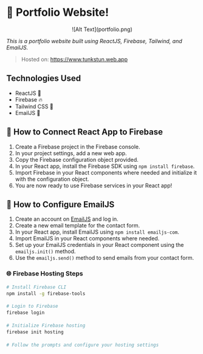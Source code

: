 # 💼 Portfolio Website!

<p align="center">
![Alt Text](portfolio.png)
</p>

*This is a portfolio website built using ReactJS, Firebase, Tailwind, and EmailJS.* 
> Hosted on: https://www.tunkstun.web.app

## Technologies Used 

- ReactJS 🚀
- Firebase 🔥
- Tailwind CSS 🎨
- EmailJS 📧

## 📝 How to Connect React App to Firebase

1. Create a Firebase project in the Firebase console.
2. In your project settings, add a new web app.
3. Copy the Firebase configuration object provided.
4. In your React app, install the Firebase SDK using `npm install firebase`.
5. Import Firebase in your React components where needed and initialize it with the configuration object.
6. You are now ready to use Firebase services in your React app!

## 📝 How to Configure EmailJS

1. Create an account on [EmailJS](https://www.emailjs.com/) and log in.
2. Create a new email template for the contact form.
3. In your React app, install EmailJS using `npm install emailjs-com`.
4. Import EmailJS in your React components where needed.
5. Set up your EmailJS credentials in your React component using the `emailjs.init()` method.
6. Use the `emailjs.send()` method to send emails from your contact form.

### 🌐 Firebase Hosting Steps

```bash
# Install Firebase CLI
npm install -g firebase-tools

# Login to Firebase
firebase login

# Initialize Firebase hosting
firebase init hosting

# Follow the prompts and configure your hosting settings
